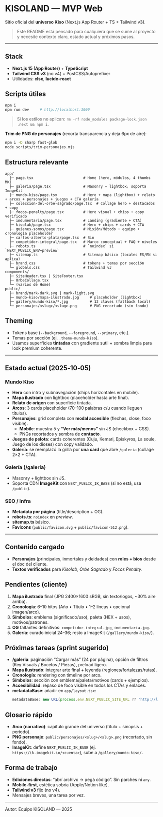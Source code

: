 # KISOLAND — MVP Web

Sitio oficial del **universo Kiso** (Next.js App Router + TS + Tailwind v3).

> Este README está pensado para cualquiera que se sume al proyecto y necesite contexto claro, estado actual y próximos pasos.

---

## Stack
- **Next.js 15 (App Router)** + **TypeScript**
- **Tailwind CSS v3** (no v4) + PostCSS/Autoprefixer
- Utilidades: **clsx**, **lucide-react**

## Scripts útiles
```bash
npm i
npm run dev     # http://localhost:3000
```
> Si los estilos no aplican: `rm -rf node_modules package-lock.json .next && npm i`.

**Trim de PNG de personajes** (recorta transparencia y deja 6px de aire):
```bash
npm i -D sharp fast-glob
node scripts/trim-personajes.mjs
```

## Estructura relevante
```
app/
  ├─ page.tsx                       # Home (hero, módulos, 4 thumbs MK)
  ├─ galeria/page.tsx               # Masonry + lightbox; soporta ImageKit
  ├─ mundo-kiso/page.tsx            # Hero + mapa (lightbox) + relato + arcos + personajes + juegos + CTA galería
  ├─ coleccion-del-orbe-sagrado/page.tsx  # Collage hero + destacados + copy
  ├─ focos-penalty/page.tsx         # Hero visual + chips + copy verificado
  ├─ indumentaria/page.tsx          # Landing (gradiente + CTA)
  ├─ kisolab/page.tsx               # Hero + chips + cards + CTA
  ├─ quienes-somos/page.tsx         # Misión/Método + equipo + cronología placeholder
  ├─ carlos-alberto-plata/page.tsx  # Bio
  ├─ competidor-integral/page.tsx   # Marco conceptual + FAQ + niveles
  ├─ robots.ts                      # `noindex` si `NEXT_PUBLIC_ENV=preview`
  ├─ sitemap.ts                     # Sitemap básico (locales ES/EN si aplica)
  ├─ brand.css                      # tokens + temas por sección
  └─ globals.css                    # Tailwind v3
components/
  ├─ SiteHeader.tsx | SiteFooter.tsx
  ├─ OrbeCollage.tsx
  └─ (varios de Home)
public/
  ├─ brand/mark-dark.svg | mark-light.svg
  ├─ mundo-kiso/mapa-ilustrado.jpg     # placeholder (lightbox)
  ├─ gallery/mundo-kiso/*.jpg          # 12 claves (fallback local)
  └─ personajes/<slug>/<slug>.png      # PNG recortado (sin fondo)
```

## Theming
- Tokens base (`--background`, `--foreground`, `--primary`, etc.).
- Temas por sección (ej. `.theme-mundo-kiso`).
- Usamos superficies **tintadas** con gradiente sutil + sombra limpia para look premium coherente.

---

## Estado actual (2025‑10‑05)
### Mundo Kiso
- **Hero** con intro y subnavegación (chips horizontales en mobile).
- **Mapa ilustrado** con lightbox (placeholder hasta arte final).
- **Relato de origen** con superficie tintada.
- **Arcos**: 3 cards placeholder (70–100 palabras c/u cuando lleguen títulos).
- **Personajes**: grid completa con **modal accesible** (flechas, close, foco visible). 
  - **Mobile**: muestra 5 y **“Ver más/menos”** sin JS (checkbox + CSS).
  - PNGs recortados y sombra de **contacto**.
- **Juegos de pelota**: cards coherentes (Cuju, Kemari, Episkyros, La soule, Juego de los dioses) con copy validado.
- **Galería**: se reemplazó la grilla por **una card** que abre `/galeria` (collage 2×2 + CTA).

### Galería (/galeria)
- Masonry + lightbox sin JS. 
- Soporta CDN **ImageKit** con `NEXT_PUBLIC_IK_BASE` (si no está, usa `/public`).

### SEO / Infra
- **Metadata por página** (title/description + OG). 
- **robots.ts**: `noindex` en *preview*.
- **sitemap.ts** básico.
- **Favicons** (`public/favicon.svg` + `public/favicon-512.png`).

---

## Contenido cargado
- **Personajes** (principales, inmortales y deidades) con **roles + bios** desde el doc del cliente.
- **Textos verificados** para *Kisolab*, *Orbe Sagrado* y *Focos Penalty*.

## Pendientes (cliente)
1) **Mapa ilustrado** final (JPG 2400×1600 sRGB, sin texto/logos, \~30% aire arriba).
2) **Cronología**: 6–10 hitos (Año • Título • 1–2 líneas • opcional imagen/arco).
3) **Símbolos**: emblema (significado/uso), paleta (HEX + usos), motivos/patrones.
4) **OG** faltantes definitivos: `competidor-integral.jpg`, `indumentaria.jpg`.
5) **Galería**: curado inicial 24–36; resto a ImageKit (`/gallery/mundo-kiso/`).

## Próximas tareas (sprint sugerido)
- **/galeria**: paginación “Cargar más” (24 por página), opción de filtros (Key Visuals / Bocetos / Piezas), preload ligero.
- **Mapa ilustrado**: integrar arte final + leyenda (regiones/fortalezas/rutas).
- **Cronología**: rendering con timeline por arco.
- **Símbolos**: sección con emblema/paleta/motivos (cards + ejemplos).
- **Accesibilidad**: repaso de foco visible en todos los CTAs y enlaces.
- **metadataBase**: añadir en `app/layout.tsx`:
  ```ts
  metadataBase: new URL(process.env.NEXT_PUBLIC_SITE_URL ?? 'http://localhost:3000')
  ```

## Glosario rápido
- **Arco (narrativo)**: capítulo grande del universo (título + sinopsis + periodo).
- **PNG personaje**: `public/personajes/<slug>/<slug>.png` (recortado, sin fondo). 
- **ImageKit**: define `NEXT_PUBLIC_IK_BASE` (ej. `https://ik.imagekit.io/<cuenta>`), sube a `/gallery/mundo-kiso/`.

## Forma de trabajo
- **Ediciones directas**: “abrí archivo → pegá código”. Sin parches ni `any`.
- **Mobile‑first**, estética sobria (Apple/Notion‑like).
- **Tailwind v3** fijo (no v4). 
- Mensajes breves, una tarea por vez.

---
Autor: Equipo KISOLAND — 2025